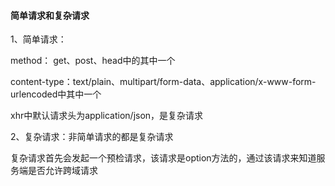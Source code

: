 #### 简单请求和复杂请求

1、简单请求：

   method： get、post、head中的其中一个
    
   content-type：text/plain、multipart/form-data、application/x-www-form-urlencoded中其中一个

   xhr中默认请求头为application/json，是复杂请求
   
2、复杂请求：非简单请求的都是复杂请求

   复杂请求首先会发起一个预检请求，该请求是option方法的，通过该请求来知道服务端是否允许跨域请求
   